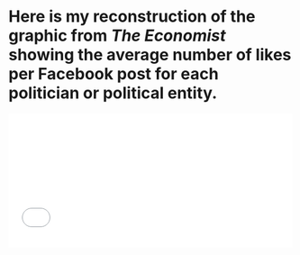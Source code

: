 # Here is my reconstruction of the graphic from _The Economist_ showing the average number of likes per Facebook post for each politician or political entity.

<iframe title="Average Number of Likes per Facebook Post, 2016" aria-label="Bar Chart" id="datawrapper-chart-al8cf" src="//datawrapper.dwcdn.net/al8cf/1/" scrolling="no" frameborder="0" style="width: 0; min-width: 100% !important; border: none;" height="238"></iframe><script type="text/javascript">!function(){"use strict";window.addEventListener("message",function(a){if(void 0!==a.data["datawrapper-height"])for(var e in a.data["datawrapper-height"]){var t=document.getElementById("datawrapper-chart-"+e)||document.querySelector("iframe[src*='"+e+"']");t&&(t.style.height=a.data["datawrapper-height"][e]+"px")}})}();</script>
